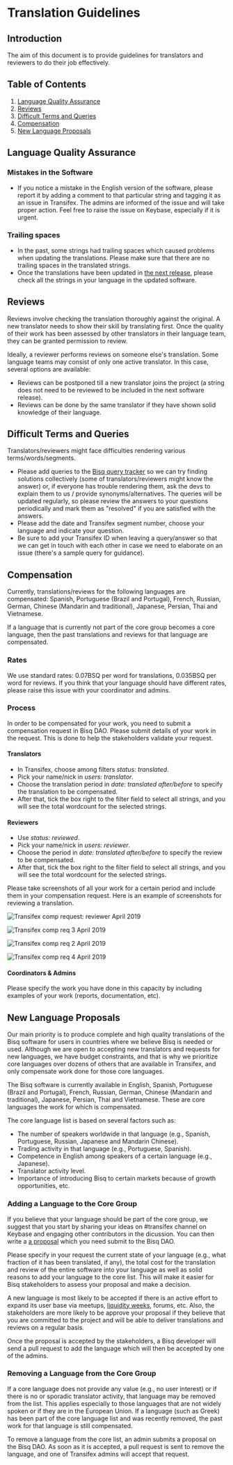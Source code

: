 # Translation Guidelines

## Introduction
The aim of this document is to provide guidelines for translators and reviewers to do their job effectively.

## Table of Contents
1. [Language Quality Assurance](##language-quality-assurance)
2. [Reviews](##reviews)
3. [Difficult Terms and Queries](##difficult-terms-and-queries)
4. [Compensation](##compensation)
5. [New Language Proposals](##new-language-proposals)

## Language Quality Assurance

### Mistakes in the Software
- If you notice a mistake in the English version of the software, please report it by adding a comment to that particular string and tagging it as an issue in Transifex. The admins are informed of the issue and will take proper action. Feel free to raise the issue on Keybase, especially if it is urgent.

### Trailing spaces
- In the past, some strings had trailing spaces which caused problems when updating the translations. Please make sure that there are no trailing spaces in the translated strings.
- Once the translations have been updated in [the next release](https://github.com/bisq-network/bisq/milestones), please check all the strings in your language in the updated software.

## Reviews
Reviews involve checking the translation thoroughly against the original. A new translator needs to show their skill by translating first. Once the quality of their work has been assessed by other translators in their language team, they can be granted permission to review. 

Ideally, a reviewer performs reviews on someone else's translation. Some language teams may consist of only one active translator. In this case, several options are available:
- Reviews can be postponed till a new translator joins the project (a string does not need to be reviewed to be included in the next software release).
- Reviews can be done by the same translator if they have shown solid knowledge of their language.

## Difficult Terms and Queries
Translators/reviewers might face difficulties rendering various terms/words/segments.
- Please add queries to the [Bisq query tracker](https://docs.google.com/spreadsheets/d/1P4JMLrcRtSWkxfh9jG7AXkfdgdkEYwgttGgly-ercXc/edit#gid=0) so we can try finding solutions collectively (some of translators/reviewers might know the answer) or, if everyone has trouble rendering them, ask the devs to explain them to us / provide synonyms/alternatives. The queries will be updated regularly, so please review the answers to your questions periodically and mark them as "resolved" if you are satisfied with the answers.
- Please add the date and Transifex segment number, choose your language and indicate your question. 
- Be sure to add your Transifex ID when leaving a query/answer so that we can get in touch with each other in case we need to elaborate on an issue (there's a sample query for guidance).

## Compensation

Currently, translations/reviews for the following languages are compensated: Spanish, Portuguese (Brazil and Portugal), French, Russian, German, Chinese (Mandarin and traditional), Japanese, Persian, Thai and Vietnamese. 

If a language that is currently not part of the core group becomes a core language, then the past translations and reviews for that language are compensated.

### Rates

We use standard rates: 0.07BSQ per word for translations, 0.035BSQ per word for reviews. If you think that your language should have different rates, please raise this issue with your coordinator and admins.

### Process
In order to be compensated for your work, you need to submit a compensation request in Bisq DAO. Please submit details of your work in the request. This is done to help the stakeholders validate your request.

#### Translators
- In Transifex, choose among filters *status: translated*.
- Pick your name/nick in *users: translator*.
- Choose the translation period in *date: translated after/before* to specify the translation to be compensated.
- After that, tick the box right to the filter field to select all strings, and you will see the total wordcount for the selected strings.

#### Reviewers
- Use *status: reviewed*.
- Pick your name/nick in *users: reviewer*.
- Choose the period in *date: translated after/before* to specify the review to be compensated.
- After that, tick the box right to the filter field to select all strings, and you will see the total wordcount for the selected strings.

Please take screenshots of all your work for a certain period and include them in your compensation request. Here is an example of screenshots for reviewing a translation.
  
  ![Transifex comp request: reviewer April 2019](https://user-images.githubusercontent.com/43150241/56221854-4eb89e80-606b-11e9-9eff-1d8f23f4cf4c.png)

![Transifex comp req 3 April 2019](https://user-images.githubusercontent.com/43150241/56221896-5b3cf700-606b-11e9-8ba4-329152107e4a.png)

![Transifex comp req 2 April 2019 ](https://user-images.githubusercontent.com/43150241/56221966-7a3b8900-606b-11e9-9d7e-d22d14834fff.png)

![Transifex comp req 4 April 2019](https://user-images.githubusercontent.com/39760876/56637701-f0944880-6674-11e9-89af-2e0a20e3e876.png)

#### Coordinators & Admins
Please specify the work you have done in this capacity by including examples of your work (reports, documentation, etc).

## New Language Proposals
Our main priority is to produce complete and high quality translations of the Bisq software for users in countries where we believe Bisq is needed or used. Although we are open to accepting new translators and requests for new languages, we have budget constraints, and that is why we prioritize core languages over dozens of others that are available in Transifex, and only compensate work done for those core languages.

The Bisq software is currently available in English, Spanish, Portuguese (Brazil and Portugal), French, Russian, German, Chinese (Mandarin and traditional), Japanese, Persian, Thai and Vietnamese. These are core languages the work for which is compensated.

The core language list is based on several factors such as:
- The number of speakers worldwide in that language (e.g., Spanish, Portuguese, Russian, Japanese and Mandarin Chinese).
- Trading activity in that language (e.g., Portuguese, Spanish).
- Competence in English among speakers of a certain language (e.g., Japanese).
- Translator activity level.
- Importance of introducing Bisq to certain markets because of growth opportunities, etc.

### Adding a Language to the Core Group
If you believe that your language should be part of the core group, we suggest that you start by sharing your ideas on #transifex channel on Keybase and engaging other contributors in the dicussion. You can then write a [a proposal](https://docs.bisq.network/proposals.html) which you need submit to the Bisq DAO.

Please specify in your request the current state of your language (e.g., what fraction of it has been translated, if any), the total cost for the translation and review of the entire software into your language as well as solid reasons to add your language to the core list. This will make it easier for Bisq stakeholders to assess your proposal and make a decision. 

A new language is most likely to be accepted if there is an active effort to expand its user base via meetups, [liquidity weeks](https://github.com/bisq-network/compensation/issues/62), forums, etc. Also, the stakeholders are more likely to be approve your proposal if they believe that you are committed to the project and will be able to deliver translations and reviews on a regular basis.

Once the proposal is accepted by the stakeholders, a Bisq developer will send a pull request to add the language which will then be accepted by one of the admins.

### Removing a Language from the Core Group
If a core language does not provide any value (e.g., no user interest) or if there is no or sporadic translator activity, that language may be removed from the list. This applies especially to those languages that are not widely spoken or if they are in the European Union. If a language (such as Greek) has been part of the core language list and was recently removed, the past work for that language is still compensated. 

To remove a language from the core list, an admin submits a proposal on the Bisq DAO. As soon as it is accepted, a pull request is sent to remove the language, and one of Transifex admins will accept that request.


